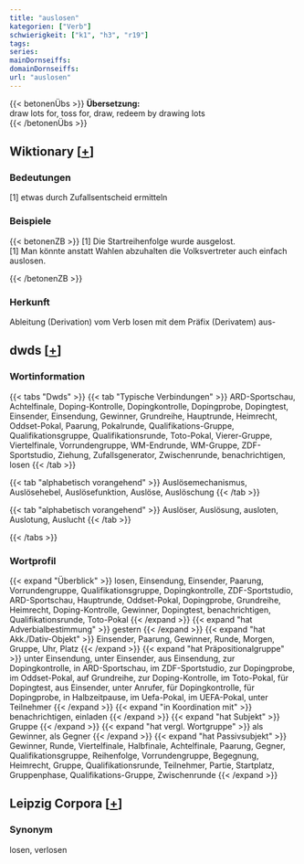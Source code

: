 ```yaml
---
title: "auslosen"
kategorien: ["Verb"]
schwierigkeit: ["k1", "h3", "r19"]
tags:
series:
mainDornseiffs:
domainDornseiffs:
url: "auslosen"
---
```


{{< betonenÜbs >}}
**Übersetzung:**  
draw lots for, toss for, draw, redeem by drawing lots  
{{< /betonenÜbs >}}

## Wiktionary [[+](https://de.wiktionary.org/wiki/auslosen)]

### Bedeutungen
[1] etwas durch Zufallsentscheid ermitteln  

### Beispiele
{{< betonenZB >}}
[1] Die Startreihenfolge wurde ausgelost.  
[1] Man könnte anstatt Wahlen abzuhalten die Volksvertreter auch einfach auslosen.  

{{< /betonenZB >}}
### Herkunft
Ableitung (Derivation) vom Verb losen mit dem Präfix (Derivatem) aus-  



## dwds [[+](https://www.dwds.de/wb/auslosen)]

### Wortinformation
{{< tabs "Dwds" >}}
{{< tab "Typische Verbindungen" >}}
ARD-Sportschau, Achtelfinale, Doping-Kontrolle, Dopingkontrolle, Dopingprobe, Dopingtest, Einsender, Einsendung, Gewinner, Grundreihe, Hauptrunde, Heimrecht, Oddset-Pokal, Paarung, Pokalrunde, Qualifikations-Gruppe, Qualifikationsgruppe, Qualifikationsrunde, Toto-Pokal, Vierer-Gruppe, Viertelfinale, Vorrundengruppe, WM-Endrunde, WM-Gruppe, ZDF-Sportstudio, Ziehung, Zufallsgenerator, Zwischenrunde, benachrichtigen, losen
{{< /tab >}}

{{< tab "alphabetisch vorangehend" >}}
Auslösemechanismus, Auslösehebel, Auslösefunktion, Auslöse, Auslöschung
{{< /tab >}}

{{< tab "alphabetisch vorangehend" >}}
Auslöser, Auslösung, ausloten, Auslotung, Auslucht
{{< /tab >}}

{{< /tabs >}}

### Wortprofil
{{< expand "Überblick" >}} losen, Einsendung, Einsender, Paarung, Vorrundengruppe, Qualifikationsgruppe, Dopingkontrolle, ZDF-Sportstudio, ARD-Sportschau, Hauptrunde, Oddset-Pokal, Dopingprobe, Grundreihe, Heimrecht, Doping-Kontrolle, Gewinner, Dopingtest, benachrichtigen, Qualifikationsrunde, Toto-Pokal {{< /expand >}}
{{< expand "hat Adverbialbestimmung" >}} gestern {{< /expand >}}
{{< expand "hat Akk./Dativ-Objekt" >}} Einsender, Paarung, Gewinner, Runde, Morgen, Gruppe, Uhr, Platz {{< /expand >}}
{{< expand "hat Präpositionalgruppe" >}} unter Einsendung, unter Einsender, aus Einsendung, zur Dopingkontrolle, in ARD-Sportschau, im ZDF-Sportstudio, zur Dopingprobe, im Oddset-Pokal, auf Grundreihe, zur Doping-Kontrolle, im Toto-Pokal, für Dopingtest, aus Einsender, unter Anrufer, für Dopingkontrolle, für Dopingprobe, in Halbzeitpause, im Uefa-Pokal, im UEFA-Pokal, unter Teilnehmer {{< /expand >}}
{{< expand "in Koordination mit" >}} benachrichtigen, einladen {{< /expand >}}
{{< expand "hat Subjekt" >}} Gruppe {{< /expand >}}
{{< expand "hat vergl. Wortgruppe" >}} als Gewinner, als Gegner {{< /expand >}}
{{< expand "hat Passivsubjekt" >}} Gewinner, Runde, Viertelfinale, Halbfinale, Achtelfinale, Paarung, Gegner, Qualifikationsgruppe, Reihenfolge, Vorrundengruppe, Begegnung, Heimrecht, Gruppe, Qualifikationsrunde, Teilnehmer, Partie, Startplatz, Gruppenphase, Qualifikations-Gruppe, Zwischenrunde {{< /expand >}}

## Leipzig Corpora [[+](https://corpora.uni-leipzig.de/en/res?word=auslosen&corpusId=deu_newscrawl-public_2018)]


### Synonym
losen, verlosen

